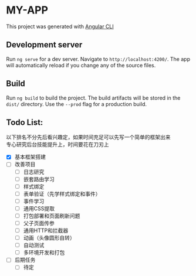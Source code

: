 # MY-APP

This project was generated with [Angular CLI](https://github.com/angular/angular-cli) 

## Development server

Run `ng serve` for a dev server. Navigate to `http://localhost:4200/`. The app will automatically reload if you change any of the source files.

## Build

Run `ng build` to build the project. The build artifacts will be stored in the `dist/` directory. Use the `--prod` flag for a production build.

## Todo List:
以下排名不分先后看兴趣定，如果时间充足可以先写一个简单的框架出来  
专心研究后台技能提升上，时间要花在刀刃上
- [x] 基本框架搭建
- [ ] 改善项目
   - [ ] 日志研究
   - [ ] 嵌套路由学习
   - [ ] 样式绑定
   - [ ] 表单验证（先学样式绑定和事件）
   - [ ] 事件学习
   - [ ] 通用CSS提取
   - [ ] 打包部署和页面刷新问题
   - [ ] 父子页面传参
   - [ ] 通用HTTP和拦截器
   - [ ] 动画（头像圆形自转）
   - [ ] 自动测试
   - [ ] 多环境开发和打包
- [ ] 后期任务
   - [ ] 待定

